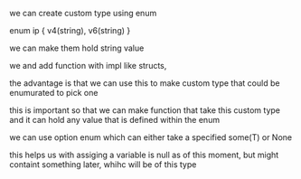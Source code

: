 we can create custom type using enum

enum ip {
	v4(string),
	v6(string)
}

we can make them hold string value

we and add function with impl like structs, 

the advantage is that we can use this to make custom type that could be enumurated to pick one

this is important so that we can make function that take this custom type and it can hold any value that is defined within the enum

we can use option<T> enum which can either take a specified some(T) or None

this helps us with assiging a variable is null as of this moment, but might containt something later, whihc will be of this <T> type
	
